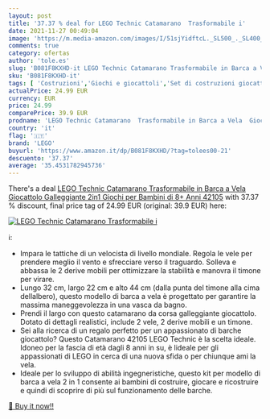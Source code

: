 ```yaml
---
layout: post
title: '37.37 % deal for LEGO Technic Catamarano  Trasformabile i'
date: 2021-11-27 00:49:04
image: 'https://m.media-amazon.com/images/I/51sjYidftcL._SL500_._SL400_.jpg'
comments: true
category: ofertas
author: 'tole.es'
slug: 'B081F8KXHD-it LEGO Technic Catamarano Trasformabile in Barca a Vela...'
sku: 'B081F8KXHD-it'
tags: [ 'Costruzioni','Giochi e giocattoli','Set di costruzioni giocattolo','lego', ]
actualPrice: 24.99 EUR
currency: EUR
price: 24.99
comparePrice: 39.9 EUR
prodname: 'LEGO Technic Catamarano  Trasformabile in Barca a Vela  Giocattolo Galleggiante 2in1  Giochi per Bambini di 8+ Anni  42105'
country: 'it'
flag: '🇮🇹'
brand: 'LEGO'
buyurl: 'https://www.amazon.it/dp/B081F8KXHD/?tag=tolees00-21'
descuento: '37.37'
average: '35.4531782945736'
---
```


There's a deal [LEGO Technic Catamarano  Trasformabile in Barca a Vela  Giocattolo Galleggiante 2in1  Giochi per Bambini di 8+ Anni  42105](https://www.amazon.it/dp/B081F8KXHD/?tag=tolees00-21)  with  37.37 % discount, final price tag of  24.99 EUR (original: 39.9 EUR) here:

[![LEGO Technic Catamarano  Trasformabile i](https://m.media-amazon.com/images/I/51sjYidftcL._SL500_._SL400_.jpg)](https://www.amazon.it/dp/B081F8KXHD/?tag=tolees00-21)

ℹ️:

- Impara le tattiche di un velocista di livello mondiale. Regola le vele per prendere meglio il vento e sfrecciare verso il traguardo. Solleva e abbassa le 2 derive mobili per ottimizzare la stabilità e manovra il timone per virare.
- Lungo 32 cm, largo 22 cm e alto 44 cm (dalla punta del timone alla cima dellalbero), questo modello di barca a vela è progettato per garantire la massima maneggevolezza in una vasca da bagno.
- Prendi il largo con questo catamarano da corsa galleggiante giocattolo. Dotato di dettagli realistici, include 2 vele, 2 derive mobili e un timone.
- Sei alla ricerca di un regalo perfetto per un appassionato di barche giocattolo? Questo Catamarano 42105 LEGO Technic è la scelta ideale. Idoneo per la fascia di età dagli 8 anni in su, è lideale per gli appassionati di LEGO in cerca di una nuova sfida o per chiunque ami la vela.
- Ideale per lo sviluppo di abilità ingegneristiche, questo kit per modello di barca a vela 2 in 1 consente ai bambini di costruire, giocare e ricostruire e quindi di scoprire di più sul funzionamento delle barche.

[🛒 Buy it now!!](https://www.amazon.it/dp/B081F8KXHD/?tag=tolees00-21)
